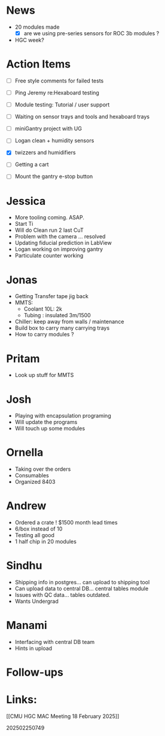 # News
- 20 modules made 
	- [x] are we using pre-series sensors for ROC 3b modules ?
- HGC week?


# Action Items
- [ ] Free style comments for failed tests
- [ ] Ping Jeremy re:Hexaboard testing
- [ ] Module testing: Tutorial / user support 
- [ ] Waiting on sensor trays and tools and hexaboard trays
- [ ] miniGantry project with UG
- [ ] Logan clean + humidity sensors
- [x] twizzers and humidifiers
- [ ] Getting a cart
- [ ] Mount the gantry e-stop button



# Jessica 
- More tooling coming. ASAP. 
- Start Ti
- Will do Clean run 2 last CuT 
- Problem with the camera ... resolved
- Updating fiducial prediction in LabView
- Logan working on improving gantry
- Particulate counter working


# Jonas 
- Getting Transfer tape jig back
- MMTS: 
	- Coolant 10L:  2k
	- Tubing : insulated 3m/1500
- Chiller: keep away from walls / maintenance 
- Build box to carry many carrying trays
- How to carry modules ? 

# Pritam
- Look up stuff for MMTS

# Josh
- Playing with encapsulation programing
- Will update the programs
- Will touch up some modules

# Ornella
- Taking over the orders
- Consumables
- Organized 8403

# Andrew
- Ordered a crate ! $1500 month lead times
- 6/box instead of 10 
- Testing all good
- 1 half chip in 20 modules

# Sindhu
- Shipping info in postgres... can upload to shipping tool
- Can upload data to central DB... central tables module 
- Issues with QC data... tables outdated. 
- Wants Undergrad 


# Manami
- Interfacing with central DB team
- Hints in upload





# Follow-ups


# Links: 
[[CMU HGC MAC Meeting 18 February 2025]]


202502250749
